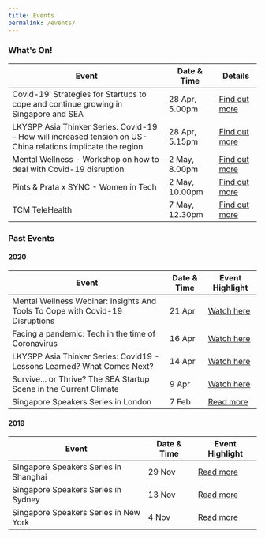 ```yaml
---
title: Events
permalink: /events/
---
```


### What's On!

| Event  | Date & Time | Details |
|---|---|---|
| Covid-19: Strategies for Startups to cope and continue growing in Singapore and SEA | 28 Apr, 5.00pm  |  [Find out more](https://event.edb.gov.sg/startup-covid-strategies?source=Partner) |
| LKYSPP Asia Thinker Series: Covid-19 – How will increased tension on US-China relations implicate the region | 28 Apr, 5.15pm  |  [Find out more](http://www.fb.com/nuslkyspp/live) |
| Mental Wellness - Workshop on how to deal with Covid-19 disruption | 2 May, 8.00pm  | [Find out more](https://www.singaporeglobalnetwork.com/events/mentalwellness2) |
| Pints & Prata x SYNC - Women in Tech | 2 May, 10.00pm  |  [Find out more](https://www.singaporeglobalnetwork.com/events/pintsprata1) |
| TCM TeleHealth | 7 May, 12.30pm  | [Find out more](https://www.singaporeglobalnetwork.com/events/tcm-telehealth) |

### Past Events

#### 2020

| Event  | Date & Time | Event Highlight |
|---|---|---| 
| Mental Wellness Webinar: Insights And Tools To Cope with Covid-19 Disruptions | 21 Apr | [Watch here](https://youtu.be/l1jOD4KvSK8) |
| Facing a pandemic: Tech in the time of Coronavirus | 16 Apr | [Watch here](https://youtu.be/ltsAlBM6Gvs) |
| LKYSPP Asia Thinker Series: Covid19 - Lessons Learned? What Comes Next? | 14 Apr | [Watch here](https://www.facebook.com/nuslkyspp/videos/515163069176839/) |
| Survive... or Thrive? The SEA Startup Scene in the Current Climate | 9 Apr | [Watch here](https://youtu.be/mNguMfFilvc) |
| Singapore Speakers Series in London | 7 Feb | [Read more](https://www.singaporeglobalnetwork.com/events/ssslondon-feb2020) |

#### 2019

| Event  | Date & Time | Event Highlight |
|---|---|---|
| Singapore Speakers Series in Shanghai | 29 Nov | [Read more](https://www.singaporeglobalnetwork.com/events/ssssh-nov2019) |
| Singapore Speakers Series in Sydney  | 13 Nov | [Read more](https://www.singaporeglobalnetwork.com/events/ssssyd-nov2019) |
| Singapore Speakers Series in New York | 4 Nov | [Read more](https://www.singaporeglobalnetwork.com/events/sssny-nov2019) |



